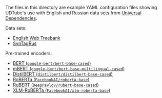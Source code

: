 The files in this directory are example YAML configuration files showing UDTube's
use with English and Russian data sets from [Universal
Dependencies](https://universaldependencies.org/).

Data sets:

-   [English Web
    Treebank](https://github.com/UniversalDependencies/UD_English-EWT/tree/master)
-   [SynTagRus](https://github.com/UniversalDependencies/UD_Russian-SynTagRus/tree/master)

Pre-trained encoders:

-   [BERT
    (`google-bert/bert-base-cased`)](https://huggingface.co/google-bert/bert-base-cased)
-   [mBERT
    (`google-bert/bert-base-multilingual-cased`)](https://huggingface.co/google-bert/bert-base-multilingual-cased)
-   [DistilBERT
    (`distilbert/distilbert-base-cased`)](https://huggingface.co/distilbert/distilbert-base-cased)
-   [RoBERTa
    (`FacebookAI/roberta-base`)](https://huggingface.co/FacebookAI/roberta-base)
-   [RuBERT
    (`DeepPavlov/rubert-base-cased`)](https://huggingface.co/DeepPavlov/rubert-base-cased)
-   [XLM-RoBERTa
    (`FacebookAI/xlm-roberta-base`)](https://huggingface.co/FacebookAI/xlm-roberta-base)
